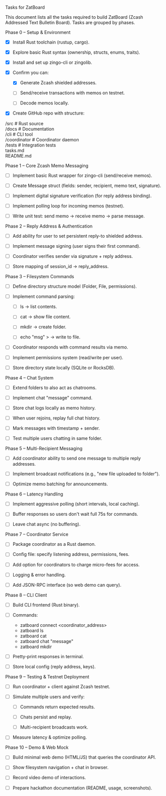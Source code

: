Tasks for ZatBoard

This document lists all the tasks required to build ZatBoard (Zcash Addressed Text Bulletin Board). Tasks are grouped by phases.

Phase 0 – Setup & Environment

- [x] Install Rust toolchain (rustup, cargo).

- [x] Explore basic Rust syntax (ownership, structs, enums, traits).

- [x] Install and set up zingo-cli or zingolib.

- [x] Confirm you can:

  - [x] Generate Zcash shielded addresses.

  - [ ] Send/receive transactions with memos on testnet.

  - [ ] Decode memos locally.

- [x] Create GitHub repo with structure:

/src        # Rust source  
/docs       # Documentation  
/cli        # CLI tool  
/coordinator # Coordinator daemon  
/tests      # Integration tests  
tasks.md  
README.md  

Phase 1 – Core Zcash Memo Messaging

- [ ] Implement basic Rust wrapper for zingo-cli (send/receive memos).

- [ ] Create Message struct (fields: sender, recipient, memo text, signature).

- [ ] Implement digital signature verification (for reply address binding).

- [ ] Implement polling loop for incoming memos (testnet).

- [ ] Write unit test: send memo → receive memo → parse message.

Phase 2 – Reply Address & Authentication

- [ ] Add ability for user to set persistent reply-to shielded address.

- [ ] Implement message signing (user signs their first command).

- [ ] Coordinator verifies sender via signature + reply address.

- [ ] Store mapping of session_id → reply_address.

Phase 3 – Filesystem Commands

- [ ] Define directory structure model (Folder, File, permissions).

- [ ] Implement command parsing:

  - [ ] ls <folder> → list contents.

  - [ ] cat <file> → show file content.

  - [ ] mkdir <folder> → create folder.

  - [ ] echo "msg" > <file> → write to file.

- [ ] Coordinator responds with command results via memo.

- [ ] Implement permissions system (read/write per user).

- [ ] Store directory state locally (SQLite or RocksDB).

Phase 4 – Chat System

- [ ] Extend folders to also act as chatrooms.

- [ ] Implement chat <folder> "message" command.

- [ ] Store chat logs locally as memo history.

- [ ] When user rejoins, replay full chat history.

- [ ] Mark messages with timestamp + sender.

- [ ] Test multiple users chatting in same folder.

Phase 5 – Multi-Recipient Messaging

- [ ] Add coordinator ability to send one message to multiple reply addresses.

- [ ] Implement broadcast notifications (e.g., "new file uploaded to folder").

- [ ] Optimize memo batching for announcements.

Phase 6 – Latency Handling

- [ ] Implement aggressive polling (short intervals, local caching).

- [ ] Buffer responses so users don't wait full 75s for commands.

- [ ] Leave chat async (no buffering).

Phase 7 – Coordinator Service

- [ ] Package coordinator as a Rust daemon.

- [ ] Config file: specify listening address, permissions, fees.

- [ ] Add option for coordinators to charge micro-fees for access.

- [ ] Logging & error handling.

- [ ] Add JSON-RPC interface (so web demo can query).

Phase 8 – CLI Client

- [ ] Build CLI frontend (Rust binary).

- [ ] Commands:

  - zatboard connect <coordinator_address>
  - zatboard ls <folder>
  - zatboard cat <file>
  - zatboard chat <folder> "message"
  - zatboard mkdir <folder>

- [ ] Pretty-print responses in terminal.

- [ ] Store local config (reply address, keys).

Phase 9 – Testing & Testnet Deployment

- [ ] Run coordinator + client against Zcash testnet.

- [ ] Simulate multiple users and verify:

  - [ ] Commands return expected results.

  - [ ] Chats persist and replay.

  - [ ] Multi-recipient broadcasts work.

- [ ] Measure latency & optimize polling.

Phase 10 – Demo & Web Mock

- [ ] Build minimal web demo (HTML/JS) that queries the coordinator API.

- [ ] Show filesystem navigation + chat in browser.

- [ ] Record video demo of interactions.

- [ ] Prepare hackathon documentation (README, usage, screenshots).